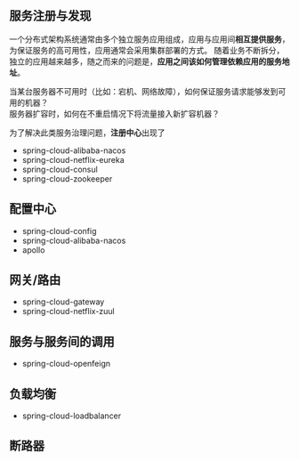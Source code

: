 ## 服务注册与发现
一个分布式架构系统通常由多个独立服务应用组成，应用与应用间**相互提供服务**，为保证服务的高可用性，应用通常会采用集群部署的方式。
随着业务不断拆分，独立的应用越来越多，随之而来的问题是，**应用之间该如何管理依赖应用的服务地址**。
  
当某台服务器不可用时（比如：宕机、网络故障），如何保证服务请求能够发到可用的机器？  
服务器扩容时，如何在不重启情况下将流量接入新扩容机器？
  
为了解决此类服务治理问题，**注册中心**出现了
  
* spring-cloud-alibaba-nacos
* spring-cloud-netflix-eureka
* spring-cloud-consul
* spring-cloud-zookeeper

## 配置中心
* spring-cloud-config
* spring-cloud-alibaba-nacos
* apollo

## 网关/路由
* spring-cloud-gateway
* spring-cloud-netflix-zuul

## 服务与服务间的调用
* spring-cloud-openfeign

## 负载均衡
* spring-cloud-loadbalancer

## 断路器